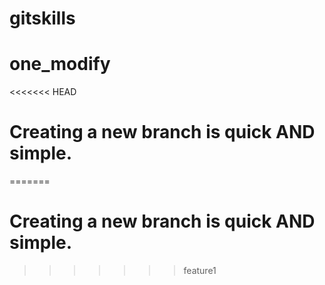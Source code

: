 # gitskills
# one_modify
<<<<<<< HEAD
# Creating a new branch is quick AND simple.
=======
# Creating a new branch is quick AND simple.
>>>>>>> feature1
